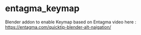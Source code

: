 # entagma_keymap
Blender addon to enable Keymap based on Entagma video here : https://entagma.com/quicktip-blender-alt-naigation/
